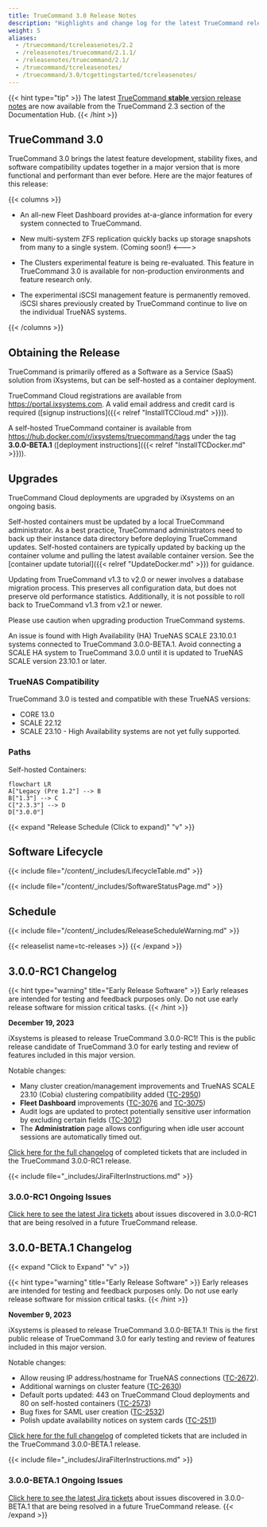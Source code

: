 ```yaml
---
title: TrueCommand 3.0 Release Notes
description: "Highlights and change log for the latest TrueCommand releases."
weight: 5
aliases:
  - /truecommand/tcreleasenotes/2.2
  - /releasenotes/truecommand/2.1.1/
  - /releasenotes/truecommand/2.1/
  - /truecommand/tcreleasenotes/
  - /truecommand/3.0/tcgettingstarted/tcreleasenotes/
---
```


<!-- Remove the TC 3.0 release notes alias when the version branch publishes with 3.0.0 -->



{{< hint type="tip" >}}
The latest [TrueCommand **stable** version release notes](https://www.truenas.com/docs/truecommand/2.3/tcgettingstarted/tcreleasenotes/) are now available from the TrueCommand 2.3 section of the Documentation Hub.
{{< /hint >}}

## TrueCommand 3.0

TrueCommand 3.0 brings the latest feature development, stability fixes, and software compatibility updates together in a major version that is more functional and performant than ever before.
Here are the major features of this release:

{{< columns >}}

* An all-new Fleet Dashboard provides at-a-glance information for every system connected to TrueCommand.

* New multi-system ZFS replication quickly backs up storage snapshots from many to a single system. (Coming soon!)
<--->
* The Clusters experimental feature is being re-evaluated. This feature in TrueCommand 3.0 is available for non-production environments and feature research only.

* The experimental iSCSI management feature is permanently removed. iSCSI shares previously created by TrueCommand continue to live on the individual TrueNAS systems.

{{< /columns >}}

## Obtaining the Release

TrueCommand is primarily offered as a Software as a Service (SaaS) solution from iXsystems, but can be self-hosted as a container deployment.

TrueCommand Cloud registrations are available from https://portal.ixsystems.com.
A valid email address and credit card is required ([signup instructions]({{< relref "InstallTCCloud.md" >}})).

A self-hosted TrueCommand container is available from https://hub.docker.com/r/ixsystems/truecommand/tags under the tag **3.0.0-BETA.1** ([deployment instructions]({{< relref "InstallTCDocker.md" >}})).

## Upgrades
TrueCommand Cloud deployments are upgraded by iXsystems on an ongoing basis.

Self-hosted containers must be updated by a local TrueCommand administrator.
As a best practice, TrueCommand administrators need to back up their instance data directory before deploying TrueCommand updates.
Self-hosted containers are typically updated by backing up the container volume and pulling the latest available container version.
See the [container update tutorial]({{< relref "UpdateDocker.md" >}}) for guidance.

Updating from TrueCommand v1.3 to v2.0 or newer involves a database migration process.
This preserves all configuration data, but does not preserve old performance statistics.
Additionally, it is not possible to roll back to TrueCommand v1.3 from v2.1 or newer.

Please use caution when upgrading production TrueCommand systems.

An issue is found with High Availability (HA) TrueNAS SCALE 23.10.0.1 systems connected to TrueCommand 3.0.0-BETA.1.
Avoid connecting a SCALE HA system to TrueCommand 3.0.0 until it is updated to TrueNAS SCALE version 23.10.1 or later.

### TrueNAS Compatibility

TrueCommand 3.0 is tested and compatible with these TrueNAS versions:

* CORE 13.0
* SCALE 22.12
* SCALE 23.10 - High Availability systems are not yet fully supported.

### Paths

Self-hosted Containers:
```mermaid
flowchart LR
A["Legacy (Pre 1.2"] --> B
B["1.3"] --> C
C["2.3.3"] --> D
D["3.0.0"]
```

{{< expand "Release Schedule (Click to expand)" "v" >}}

## Software Lifecycle

{{< include file="/content/_includes/LifecycleTable.md" >}}

{{< include file="/content/_includes/SoftwareStatusPage.md" >}}

## Schedule

{{< include file="/content/_includes/ReleaseScheduleWarning.md" >}}

{{< releaselist name=tc-releases >}}
{{< /expand >}}

## 3.0.0-RC1 Changelog

{{< hint type="warning" title="Early Release Software" >}}
Early releases are intended for testing and feedback purposes only.
Do not use early release software for mission critical tasks.
{{< /hint >}}

**December 19, 2023**

iXsystems is pleased to release TrueCommand 3.0.0-RC1!
This is the public release candidate of TrueCommand 3.0 for early testing and review of features included in this major version.

Notable changes:

* Many cluster creation/management improvements and TrueNAS SCALE 23.10 (Cobia) clustering compatibility added ([TC-2950](https://ixsystems.atlassian.net/browse/TC-2950))
* **Fleet Dashboard** improvements ([TC-3076](https://ixsystems.atlassian.net/browse/TC-3076) and [TC-3075](https://ixsystems.atlassian.net/browse/TC-3075))
* Audit logs are updated to protect potentially sensitive user information by excluding certain fields ([TC-3012](https://ixsystems.atlassian.net/browse/TC-3012))
* The **Administration** page allows configuring when idle user account sessions are automatically timed out.

<a href="https://ixsystems.atlassian.net/issues/?filter=10433" target="_blank">Click here for the full changelog</a> of completed tickets that are included in the TrueCommand 3.0.0-RC1 release.

{{< include file="_includes/JiraFilterInstructions.md" >}}

### 3.0.0-RC1 Ongoing Issues

<a href="https://ixsystems.atlassian.net/issues/?filter=10434" target="_blank">Click here to see the latest Jira tickets</a> about issues discovered in 3.0.0-RC1 that are being resolved in a future TrueCommand release.

## 3.0.0-BETA.1 Changelog

{{< expand "Click to Expand" "v" >}}

{{< hint type="warning" title="Early Release Software" >}}
Early releases are intended for testing and feedback purposes only.
Do not use early release software for mission critical tasks.
{{< /hint >}}

**November 9, 2023**

iXsystems is pleased to release TrueCommand 3.0.0-BETA.1!
This is the first public release of TrueCommand 3.0 for early testing and review of features included in this major version.

Notable changes:
* Allow reusing IP address/hostname for TrueNAS connections ([TC-2672](https://ixsystems.atlassian.net/browse/TC-2672)).
* Additional warnings on cluster feature ([TC-2630](https://ixsystems.atlassian.net/browse/TC-2630))
* Default ports updated: 443 on TrueCommand Cloud deployments and 80 on self-hosted containers ([TC-2573](https://ixsystems.atlassian.net/browse/TC-2573))
* Bug fixes for SAML user creation ([TC-2532](https://ixsystems.atlassian.net/browse/TC-2532))
* Polish update availability notices on system cards ([TC-2511](https://ixsystems.atlassian.net/browse/TC-2511))

<a href="https://ixsystems.atlassian.net/issues/?filter=10418" target="_blank">Click here for the full changelog</a> of completed tickets that are included in the TrueCommand 3.0.0-BETA.1 release.

{{< include file="_includes/JiraFilterInstructions.md" >}}

### 3.0.0-BETA.1 Ongoing Issues

<a href="https://ixsystems.atlassian.net/issues/?filter=10419" target="_blank">Click here to see the latest Jira tickets</a> about issues discovered in 3.0.0-BETA.1 that are being resolved in a future TrueCommand release.
{{< /expand >}}
